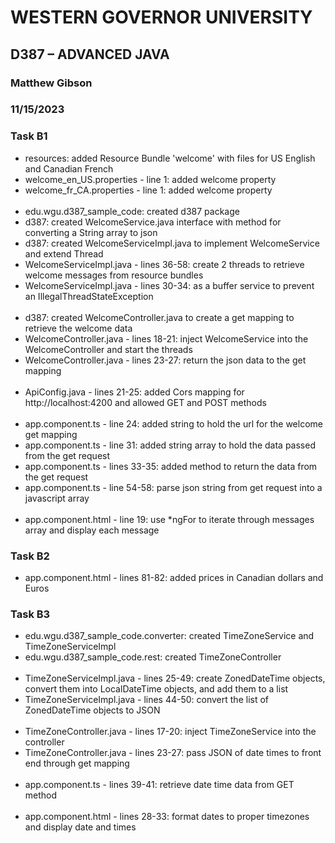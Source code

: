 # WESTERN GOVERNOR UNIVERSITY 
## D387 – ADVANCED JAVA
### Matthew Gibson
### 11/15/2023

### Task B1
- resources: added Resource Bundle 'welcome' with files for US English and Canadian French
- welcome_en_US.properties - line 1: added welcome property
- welcome_fr_CA.properties - line 1: added welcome property
<br><br>
- edu.wgu.d387_sample_code: created d387 package
- d387: created WelcomeService.java interface with method for converting a String array to json
- d387: created WelcomeServiceImpl.java to implement WelcomeService and extend Thread
- WelcomeServiceImpl.java - lines 36-58: create 2 threads to retrieve welcome messages from resource bundles
- WelcomeServiceImpl.java - lines 30-34: as a buffer service to prevent an IllegalThreadStateException
<br><br>
- d387: created WelcomeController.java to create a get mapping to retrieve the welcome data
- WelcomeController.java - lines 18-21: inject WelcomeService into the WelcomeController and start the threads
- WelcomeController.java - lines 23-27: return the json data to the get mapping
<br><br>
- ApiConfig.java - lines 21-25: added Cors mapping for http://localhost:4200 and allowed GET and POST methods
<br><br>
- app.component.ts - line 24: added string to hold the url for the welcome get mapping
- app.component.ts - line 31: added string array to hold the data passed from the get request
- app.component.ts - lines 33-35: added method to return the data from the get request
- app.component.ts - line 54-58: parse json string from get request into a javascript array
<br><br>
- app.component.html - line 19: use *ngFor to iterate through messages array and display each message

### Task B2
- app.component.html - lines 81-82: added prices in Canadian dollars and Euros

### Task B3
- edu.wgu.d387_sample_code.converter: created TimeZoneService and TimeZoneServiceImpl
- edu.wgu.d387_sample_code.rest: created TimeZoneController
<br><br>
- TimeZoneServiceImpl.java - lines 25-49: create ZonedDateTime objects, convert them into LocalDateTime objects, and add them to a list
- TimeZoneServiceImpl.java - lines 44-50: convert the list of ZonedDateTime objects to JSON
<br><br>
- TimeZoneController.java - lines 17-20: inject TimeZoneService into the controller
- TimeZoneController.java - lines 23-27: pass JSON of date times to front end through get mapping
<br><br>
- app.component.ts - lines 39-41: retrieve date time data from GET method
<br><br>
- app.component.html - lines 28-33: format dates to proper timezones and display date and times